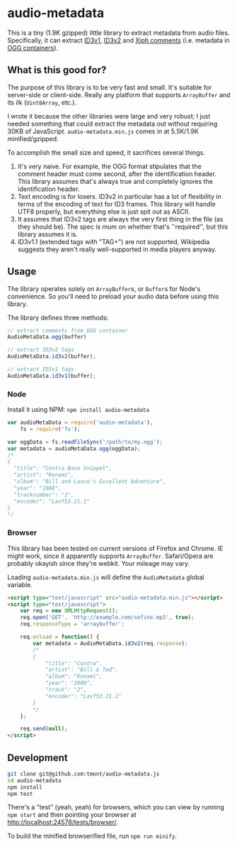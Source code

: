 # audio-metadata
This is a tiny (1.9K gzipped) little library to extract metadata from audio files.
Specifically, it can extract [ID3v1](http://en.wikipedia.org/wiki/ID3#ID3v1),
[ID3v2](http://en.wikipedia.org/wiki/ID3#ID3v2) and
[Xiph comments](http://www.xiph.org/vorbis/doc/v-comment.html)
(i.e. metadata in [OGG containers](http://en.wikipedia.org/wiki/Ogg)).

## What is this good for?
The purpose of this library is to be very fast and small. It's suitable
for server-side or client-side. Really any platform that supports
`ArrayBuffer` and its ilk (`Uint8Array`, etc.).

I wrote it because the other libraries were large and very robust; I just
needed something that could extract the metadata out without requiring
30KB of JavaScript. `audio-metadata.min.js` comes in at 5.5K/1.9K
minified/gzipped.

To accomplish the small size and speed, it sacrifices several things.

1. It's very naive. For example, the OGG format stipulates that the comment
   header must come second, after the identification header. This library
   assumes that's always true and completely ignores the identification header.
2. Text encoding is for losers. ID3v2 in particular has a lot of flexibility in
   terms of the encoding of text for ID3 frames. This library will handle UTF8
   properly, but everything else is just spit out as ASCII.
3. It assumes that ID3v2 tags are always the very first thing in the file (as they
   should be). The spec is mum on whether that's ''required'', but this library
   assumes it is.
4. ID3v1.1 (extended tags with "TAG+") are not supported, Wikipedia suggests they
   aren't really well-supported in media players anyway.

## Usage
The library operates solely on `ArrayBuffer`s, or `Buffer`s for Node's convenience.
So you'll need to preload your audio data before using this library.

The library defines three methods:

```javascript
// extract comments from OGG container
AudioMetaData.ogg(buffer)

// extract ID3v2 tags
AudioMetaData.id3v2(buffer);

// extract ID3v1 tags
AudioMetaData.id3v1(buffer);
```

### Node
Install it using NPM: `npm install audio-metadata`

```javascript
var audioMetaData = require('audio-metadata'),
	fs = require('fs');

var oggData = fs.readFileSync('/path/to/my.ogg');
var metadata = audioMetaData.ogg(oggData);
/*
{
  "title": "Contra Base Snippet",
  "artist": "Konami",
  "album": "Bill and Lance's Excellent Adventure",
  "year": "1988",
  "tracknumber": "1",
  "encoder": "Lavf53.21.1"
}
*/
```

### Browser
This library has been tested on current versions of Firefox and Chrome. IE
might work, since it apparently supports `ArrayBuffer`. Safari/Opera are
probably okayish since they're webkit. Your mileage may vary.

Loading `audio-metadata.min.js` will define the `AudioMetadata` global variable.

```html
<script type="text/javascript" src="audio-metadata.min.js"></script>
<script type="text/javascript">
	var req = new XMLHttpRequest();
	req.open('GET', 'http://example.com/sofine.mp3', true);
	req.responseType = 'arraybuffer';

	req.onload = function() {
		var metadata = AudioMetaData.id3v2(req.response);
		/*
		{
			"title": "Contra",
			"artist": "Bill & Ted",
			"album": "Konami",
			"year": "2000",
			"track": "2",
			"encoder": "Lavf53.21.1"
		}
		*/
	};

	req.send(null);
</script>
```

## Development
```bash
git clone git@github.com:tmont/audio-metadata.js
cd audio-metadata
npm install
npm test
```

There's a "test" (yeah, yeah) for browsers, which you can view
by running `npm start` and then pointing your browser at
[http://localhost:24578/tests/browser/](http://localhost:24578/tests/browser/).

To build the minified browserified file, run `npm run minify`.
